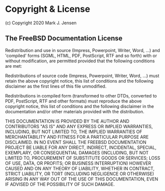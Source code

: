 # Copyright & License

(c) Copyright 2020 Mark J. Jensen

## The FreeBSD Documentation License

Redistribution and use in source (Impress, Powerpoint, Writer, Word, ...) and 'compiled' forms (SGML, HTML, PDF, PostScript, RTF and so forth) with or without modification, are permitted provided that the following conditions are met:

Redistributions of source code (Impress, Powerpoint, Writer, Word, ...) must retain the above copyright notice, this list of conditions and the following disclaimer as the first lines of this file unmodified.

Redistributions in compiled form (transformed to other DTDs, converted to PDF, PostScript, RTF and other formats) must reproduce the above copyright notice, this list of conditions and the following disclaimer in the documentation and/or other materials provided with the distribution.

THIS DOCUMENTATION IS PROVIDED BY THE AUTHOR AND CONTRIBUTORS "AS IS" AND ANY EXPRESS OR IMPLIED WARRANTIES, INCLUDING, BUT NOT LIMITED TO, THE IMPLIED WARRANTIES OF MERCHANTABILITY AND FITNESS FOR A PARTICULAR PURPOSE ARE DISCLAIMED. IN NO EVENT SHALL THE FREEBSD DOCUMENTATION PROJECT BE LIABLE FOR ANY DIRECT, INDIRECT, INCIDENTAL, SPECIAL, EXEMPLARY, OR CONSEQUENTIAL DAMAGES (INCLUDING, BUT NOT LIMITED TO, PROCUREMENT OF SUBSTITUTE GOODS OR SERVICES; LOSS OF USE, DATA, OR PROFITS; OR BUSINESS INTERRUPTION) HOWEVER CAUSED AND ON ANY THEORY OF LIABILITY, WHETHER IN CONTRACT, STRICT LIABILITY, OR TORT (INCLUDING NEGLIGENCE OR OTHERWISE) ARISING IN ANY WAY OUT OF THE USE OF THIS DOCUMENTATION, EVEN IF ADVISED OF THE POSSIBILITY OF SUCH DAMAGE.
